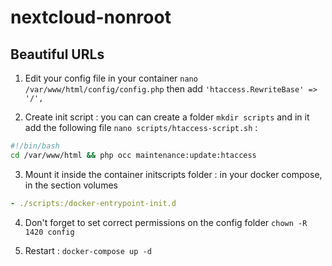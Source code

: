 # nextcloud-nonroot

## Beautiful URLs

1. Edit your config file in your container `nano /var/www/html/config/config.php` then add `'htaccess.RewriteBase' => '/',`

2. Create init script : you can can create a folder `mkdir scripts` and in it add the following file `nano scripts/htaccess-script.sh` :

```bash
#!/bin/bash
cd /var/www/html && php occ maintenance:update:htaccess
```

3. Mount it inside the container initscripts folder : in your docker compose, in the section volumes

```yml
- ./scripts:/docker-entrypoint-init.d
```

4. Don't forget to set correct permissions on the config folder `chown -R 1420 config`

5. Restart : `docker-compose up -d`
